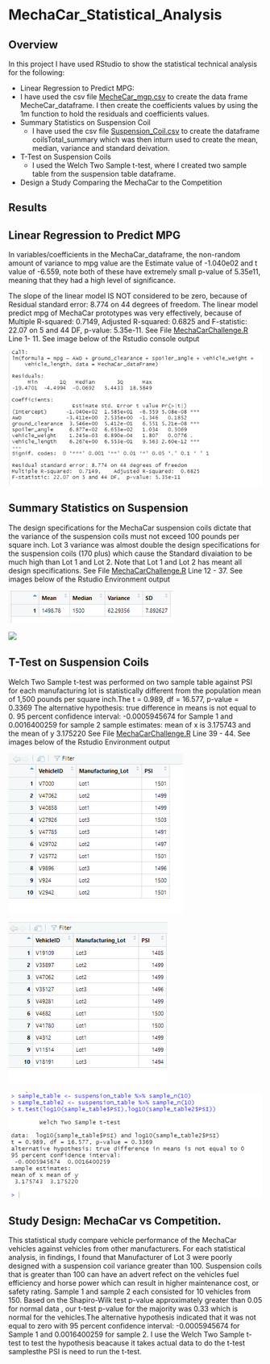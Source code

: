 # MechaCar_Statistical_Analysis
## Overview 
In this project I have used RStudio to show the statistical technical analysis for the following:
- Linear Regression to Predict MPG:
 - I have used the csv file [MecheCar_mgp.csv](https://github.com/JaredTMurray/MechaCar_Statistical_Analysis/blob/main/MechaCar_mpg.csv) to create the data frame MecheCar_dataframe. I then create the coefficients values by using the 1m function to hold the residuals and coefficients values. 
- Summary Statistics on Suspension Coil
    - I have used the csv file [Suspension_Coil.csv](https://github.com/JaredTMurray/MechaCar_Statistical_Analysis/blob/main/Suspension_Coil.csv) to create the dataframe coilsTotal_summary which was then inturn used to create the mean, median, variance and standard deivation.
- T-Test on Suspension Coils
    - I used the Welch Two Sample t-test, where I created two sample table from the suspension table dataframe.
- Design a Study Comparing the MechaCar to the Competition

## Results
## Linear Regression to Predict MPG
In variables/coefficients in the MechaCar_dataframe, the non-random amount of variance to mpg value are the Estimate value of -1.040e02 and t value of -6.559, note both of these have extremely small p-value of 5.35e11, meaning that they had a high level of significance.

The slope of the linear model IS NOT considered to be zero, because of Residual standard error: 8.774 on 44 degrees of freedom.
The linear model predict mpg of MechaCar prototypes was very effectively, because of Multiple R-squared: 0.7149,	Adjusted R-squared: 0.6825  and F-statistic: 22.07 on 5 and 44 DF,  p-value: 5.35e-11. See File [MechaCarChallenge.R](https://github.com/JaredTMurray/MechaCar_Statistical_Analysis/blob/main/MechaCarChallenge.R) Line 1- 11. See image below of the Rstudio console output

![](https://github.com/JaredTMurray/MechaCar_Statistical_Analysis/blob/main/Part1.png)

## Summary Statistics on Suspension
The design specifications for the MechaCar suspension coils  dictate that the variance of the suspension coils must not exceed 100 pounds per square inch. Lot 3 variance was almost double the design specifications for the suspension coils (170 plus)  which cause the Standard divaiation to be much high than  Lot 1 and Lot 2. Note that Lot 1 and Lot 2 has meant all design specifications. See File [MechaCarChallenge.R](https://github.com/JaredTMurray/MechaCar_Statistical_Analysis/blob/main/MechaCarChallenge.R) Line 12 - 37. See images below of the Rstudio Environment output

![](https://github.com/JaredTMurray/MechaCar_Statistical_Analysis/blob/main/Part2.png)

![](#)

## T-Test on Suspension Coils
Welch Two Sample t-test was performed on two sample table against PSI for each manufacturing lot is statistically different from the population mean of 1,500 pounds per square inch.The t = 0.989, df = 16.577, p-value = 0.3369
The alternative hypothesis: true difference in means is not equal to 0. 
95 percent confidence interval: -0.0005945674 for Sample 1 and  0.0016400259 for sample 2
sample estimates: mean of x is 3.175743 and the mean of y 3.175220 
See File [MechaCarChallenge.R](https://github.com/JaredTMurray/MechaCar_Statistical_Analysis/blob/main/MechaCarChallenge.R) Line 39 - 44. See images below of the Rstudio Environment output

![Sample 1](https://github.com/JaredTMurray/MechaCar_Statistical_Analysis/blob/main/Sample-table.png)

![Sample 2](https://github.com/JaredTMurray/MechaCar_Statistical_Analysis/blob/main/Sampleaa-table2.png)

![T-Test Output](https://github.com/JaredTMurray/MechaCar_Statistical_Analysis/blob/main/Part3.png)

## Study Design: MechaCar vs Competition.
This statistical study compare vehicle performance of the MechaCar vehicles against vehicles from other manufacturers. For each statistical analysis, in findings, I found that Manufacturer of Lot 3 were poorly designed with a suspension coil variance greater than 100. Suspension coils that is greater than 100 can have an advert refect on the vehicles fuel efficiency and horse power which can result in higher maintenance cost, or safety rating.
Sample 1 and sample 2 each consisted for 10 vehicles from 150. Based on the Shapiro-Wilk test p-value approximately greater than 0.05 for normal data , our t-test p-value for the majority was 0.33 which is normal for the vehicles.The alternative hypothesis indicated that it was not equal to zero with 95 percent confidence interval: -0.0005945674 for Sample 1 and  0.0016400259 for sample 2. I use the Welch Two Sample t-test to test the hypothesis beacause it takes actual data to do the t-test samplesthe PSI is need to run the t-test.
